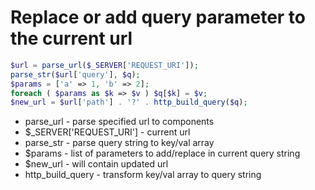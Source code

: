 # Replace or add query parameter to the current url

```php
$url = parse_url($_SERVER['REQUEST_URI']);
parse_str($url['query'], $q);
$params = ['a' => 1, 'b' => 2];
foreach ( $params as $k => $v ) $q[$k] = $v;
$new_url = $url['path'] . '?' . http_build_query($q);
```

- parse_url - parse specified url to components
- $_SERVER\['REQUEST_URI'\] - current url
- parse_str - parse query string to key/val array
- $params - list of parameters to add/replace in current query string
- $new_url - will contain updated url
- http_build_query - transform key/val array to query string
